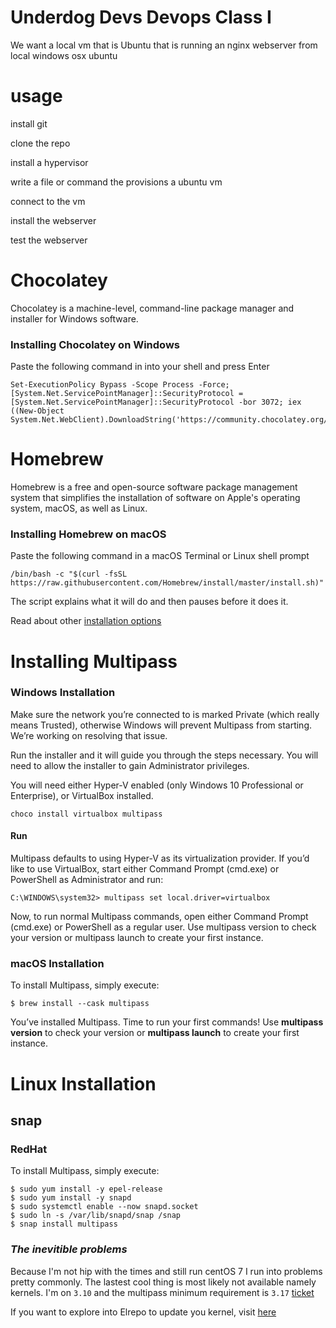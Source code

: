 # Underdog Devs Devops Class I

We want a local vm that is Ubuntu that is running an nginx webserver
from
local
windows
osx
ubuntu

# usage

install git

clone the repo

install a hypervisor

write a file or command the provisions a ubuntu vm

connect to the vm

install the webserver

test the webserver

# **Chocolatey**


Chocolatey is a machine-level, command-line package manager and installer for Windows software.


### Installing Chocolatey on Windows


Paste the following command in into your shell and press Enter

	Set-ExecutionPolicy Bypass -Scope Process -Force; [System.Net.ServicePointManager]::SecurityProtocol = [System.Net.ServicePointManager]::SecurityProtocol -bor 3072; iex ((New-Object System.Net.WebClient).DownloadString('https://community.chocolatey.org/install.ps1'))



# **Homebrew**


Homebrew is a free and open-source software package management system that simplifies the installation of software on Apple's operating system, macOS, as well as Linux.


### Installing Homebrew on macOS


Paste the following command in a macOS Terminal or Linux shell prompt

	/bin/bash -c "$(curl -fsSL https://raw.githubusercontent.com/Homebrew/install/master/install.sh)"

The script explains what it will do and then pauses before it does it. 

Read about other [installation options](https://docs.brew.sh/Installation)



# **Installing Multipass**



### Windows Installation


Make sure the network you’re connected to is marked Private (which really means Trusted), otherwise Windows will prevent Multipass from starting. We’re working on resolving that issue.  

Run the installer and it will guide you through the steps necessary. You will need to allow the installer to gain Administrator privileges.  

You will need either Hyper-V enabled (only Windows 10 Professional or Enterprise), or VirtualBox installed.  



	choco install virtualbox multipass

#### Run


Multipass defaults to using Hyper-V as its virtualization provider. If you’d like to use VirtualBox, start either Command Prompt (cmd.exe) or PowerShell as Administrator and run:

	C:\WINDOWS\system32> multipass set local.driver=virtualbox

Now, to run normal Multipass commands, open either Command Prompt (cmd.exe) or PowerShell as a regular user. Use multipass version to check your version or multipass launch to create your first instance.

### macOS Installation


To install Multipass, simply execute:

	$ brew install --cask multipass

You’ve installed Multipass. Time to run your first commands! Use **multipass version** to check your version or **multipass launch** to create your first instance.

# Linux Installation
## snap


### RedHat


To install Multipass, simply execute:

	$ sudo yum install -y epel-release
	$ sudo yum install -y snapd
	$ sudo systemctl enable --now snapd.socket
	$ sudo ln -s /var/lib/snapd/snap /snap
	$ snap install multipass

### ***The inevitible problems***

Because I'm not hip with the times and still run centOS 7 I run into problems pretty commonly.
The lastest cool thing is most likely not available namely kernels.
I'm on `3.10` and the multipass minimum requirement is `3.17` [ticket](https://github.com/canonical/multipass/issues/2178)

If you want to explore into Elrepo to update you kernel, visit [here](http://elrepo.org/tiki/HomePage)

